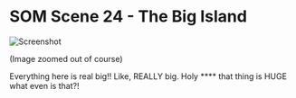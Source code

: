 # SOM Scene 24 - The Big Island
![Screenshot](https://hc-cdn.hel1.your-objectstorage.com/s/v3/da3f638b0db4a71eea543df8718cf490d4340343_screenshot_2025-09-25_at_2.46.21___pm.png)

(Image zoomed out of course)

Everything here is real big!! Like, REALLY big. Holy **** that thing is HUGE what even is that?!
